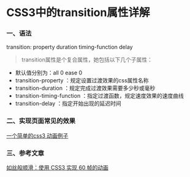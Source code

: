 # CSS3中的transition属性详解

### 一、语法
transition: property duration timing-function delay 
> transition属性是个复合属性，她包括以下几个子属性：

- 默认值分别为：all 0 ease 0 
- transition-property ：规定设置过渡效果的css属性名称
- transition-duration ：规定完成过渡效果需要多少秒或毫秒
- transition-timing-function ：指定过渡函数，规定速度效果的速度曲线
- transition-delay ：指定开始出现的延迟时间


### 二、实现页面常见的效果
   [一个简单的css3 动画例子](https://liangweibiao.github.io/v-mark/Marklist/NO.07/list-6/index.html)
   
###  三、参考文章
   [如丝般顺滑：使用 CSS3 实现 60 帧的动画](http://blog.csdn.net/qq_15096707/article/details/52269725)